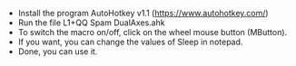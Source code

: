 - Install the program AutoHotkey v1.1 (https://www.autohotkey.com/)
- Run the file L1+QQ Spam DualAxes.ahk
- To switch the macro on/off, click on the wheel mouse button (MButton).
- If you want, you can change the values of Sleep in notepad.
- Done, you can use it.
